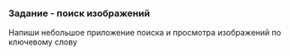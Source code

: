 ### Задание - поиск изображений

Напиши небольшое приложение поиска и просмотра изображений по ключевому слову

